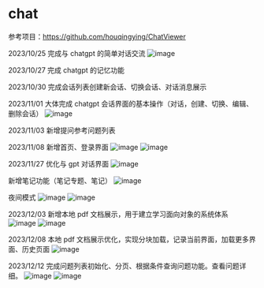 # chat
参考项目：https://github.com/houqingying/ChatViewer

2023/10/25 完成与 chatgpt 的简单对话交流
![image](https://github.com/Mrying0823/chat/assets/111051660/511f398b-f523-49ce-b18d-e567780afb4a)

2023/10/27 完成 chatgpt 的记忆功能

2023/10/30 完成会话列表创建新会话、切换会话、对话消息展示

2023/11/01 大体完成 chatgpt 会话界面的基本操作（对话，创建、切换、编辑、删除会话）
![image](https://github.com/Mrying0823/chat/assets/111051660/df8dcc8e-d946-45d2-9e93-86fadbf16047)

2023/11/03 新增提问参考问题列表

2023/11/08 新增首页、登录界面
![image](https://github.com/Mrying0823/chat/assets/111051660/af3155bd-0aa9-4ce6-a290-96c8bd364674)
![image](https://github.com/Mrying0823/chat/assets/111051660/9fab9554-9bea-4645-9934-fdf22e5898c6)

2023/11/27 
优化与 gpt 对话界面
![image](https://github.com/Mrying0823/chat/assets/111051660/9df85f9f-ea85-4c68-9197-6a7fc134ed51)

新增笔记功能（笔记专题、笔记）
![image](https://github.com/Mrying0823/chat/assets/111051660/9a7d3cbe-03f7-458d-9486-b98a2c766260)

夜间模式
![image](https://github.com/Mrying0823/chat/assets/111051660/7b13bc59-212a-4948-8c82-1700473846f1)
![image](https://github.com/Mrying0823/chat/assets/111051660/25656631-da3e-46d6-99e0-a3ebb75a46f3)

2023/12/03
新增本地 pdf 文档展示，用于建立学习面向对象的系统体系
![image](https://github.com/Mrying0823/chat/assets/111051660/b75fc935-bee6-41f4-9aa9-9ff30d9ed6c0)
![image](https://github.com/Mrying0823/chat/assets/111051660/da2dae8f-a076-4999-826b-568e994b9292)

2023/12/08
本地 pdf 文档展示优化，实现分块加载，记录当前界面，加载更多界面、历史页面
![image](https://github.com/Mrying0823/chat/assets/111051660/7e835961-233c-46d3-ae4d-b123b8a15871)

2023/12/12
完成问题列表初始化、分页、根据条件查询问题功能。查看问题详细。
![image](https://github.com/Mrying0823/chat/assets/111051660/39dcd10e-eb78-44ec-99de-0b8c13c70f00)
![image](https://github.com/Mrying0823/chat/assets/111051660/21d0400a-6336-4ec0-a5dd-3ceb839360e0)

